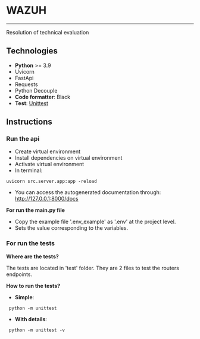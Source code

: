 # WAZUH

---

Resolution of technical evaluation

## Technologies

- **Python** >= 3.9 
- Uvicorn
- FastApi
- Requests
- Python Decouple
- **Code formatter**: Black
- **Test**: [Unittest](https://docs.python.org/3.5/library/unittest.html)

## Instructions

### Run the api

- Create virtual environment
- Install dependencies on virtual environment
- Activate virtual environment
- In terminal:
```commandline
uvicorn src.server.app:app -reload
```
- You can access the autogenerated documentation through: http://127.0.0.1:8000/docs

**For run the main.py file**
- Copy the example file '.env_example' as '.env' at the project level.
- Sets the value corresponding to the variables.

### For run the tests

**Where are the tests?**

The tests are located in 'test' folder. They are 2 files to test the routers endpoints.

**How to run the tests?**

- **Simple**:
```commandline
 python -m unittest
```

- **With details**:
```commandline
 python -m unittest -v
```
